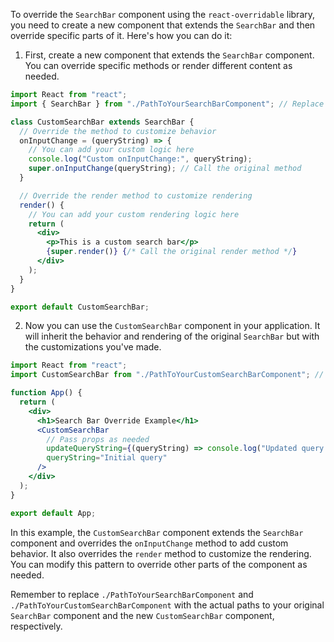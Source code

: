 To override the `SearchBar` component using the `react-overridable` library, you need to create a new component that extends the `SearchBar` and then override specific parts of it. Here's how you can do it:

1. First, create a new component that extends the `SearchBar` component. You can override specific methods or render different content as needed.

```jsx
import React from "react";
import { SearchBar } from "./PathToYourSearchBarComponent"; // Replace with actual import

class CustomSearchBar extends SearchBar {
  // Override the method to customize behavior
  onInputChange = (queryString) => {
    // You can add your custom logic here
    console.log("Custom onInputChange:", queryString);
    super.onInputChange(queryString); // Call the original method
  }

  // Override the render method to customize rendering
  render() {
    // You can add your custom rendering logic here
    return (
      <div>
        <p>This is a custom search bar</p>
        {super.render()} {/* Call the original render method */}
      </div>
    );
  }
}

export default CustomSearchBar;
```

2. Now you can use the `CustomSearchBar` component in your application. It will inherit the behavior and rendering of the original `SearchBar` but with the customizations you've made.

```jsx
import React from "react";
import CustomSearchBar from "./PathToYourCustomSearchBarComponent"; // Replace with actual import

function App() {
  return (
    <div>
      <h1>Search Bar Override Example</h1>
      <CustomSearchBar
        // Pass props as needed
        updateQueryString={(queryString) => console.log("Updated query:", queryString)}
        queryString="Initial query"
      />
    </div>
  );
}

export default App;
```

In this example, the `CustomSearchBar` component extends the `SearchBar` component and overrides the `onInputChange` method to add custom behavior. It also overrides the `render` method to customize the rendering. You can modify this pattern to override other parts of the component as needed.

Remember to replace `./PathToYourSearchBarComponent` and `./PathToYourCustomSearchBarComponent` with the actual paths to your original `SearchBar` component and the new `CustomSearchBar` component, respectively.